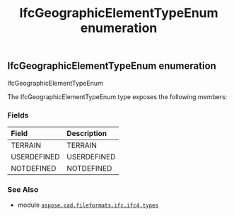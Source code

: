 ﻿---
title: IfcGeographicElementTypeEnum enumeration
second_title: Aspose.CAD for Python via .NET API References
description: 
type: docs
weight: 2840
url: /aspose.cad.fileformats.ifc.ifc4.types/ifcgeographicelementtypeenum/
is_root: false
---

## IfcGeographicElementTypeEnum enumeration

IfcGeographicElementTypeEnum



The IfcGeographicElementTypeEnum type exposes the following members:

### Fields
| Field | Description |
| :- | :- |
| TERRAIN | TERRAIN |
| USERDEFINED | USERDEFINED |
| NOTDEFINED | NOTDEFINED |



### See Also
* module [`aspose.cad.fileformats.ifc.ifc4.types`](..)
